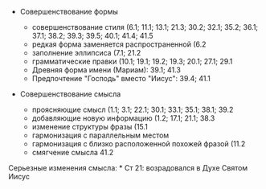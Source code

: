 * Совершенствование формы    
    * совершенствование стиля (6.1; 11.1; 13.1; 21.3; 30.2; 32.1; 35.2; 36.1; 37.1; 38.2; 39.3; 39.5; 40.1; 41.4; 41.5
    * редкая форма заменяется распространенной (6.2
    * заполнение эллипсиса (7.1; 21.2
    * грамматические правки (10.1; 19.1; 19.2; 19.3; 20.1; 27.1; 29.1
    * Древняя форма имени (Мариам): 39.1; 41.3
    * Предпочтение "Господь" вместо "Иисус": 39.4; 41.1

* Совершенствование смысла
    * проясняющие смысл (1.1; 3.1; 22.1; 30.1; 33.1; 35.1; 38.1; 39.2
    * добавляющие новую информацию (1.2; 17.1; 21.1; 38.3
    * изменение структуры фразы (15.1
    * гармонизация с параллельным местом 
    * гармонизация с близко расположенной похожей фразой (11.2
    * смягчение смысла 41.2

Серьезные изменения смысла:
    * Ст 21: возрадовался в Духе Святом Иисус

